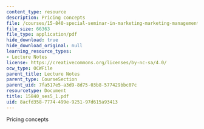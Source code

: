 ```yaml
---
content_type: resource
description: Pricing concepts
file: /courses/15-840-special-seminar-in-marketing-marketing-management-spring-2004/8acfd3587774499e925197d615a93413_15840_ses5_1.pdf
file_size: 66363
file_type: application/pdf
hide_download: true
hide_download_original: null
learning_resource_types:
- Lecture Notes
license: https://creativecommons.org/licenses/by-nc-sa/4.0/
ocw_type: OCWFile
parent_title: Lecture Notes
parent_type: CourseSection
parent_uid: 7fa517e5-a3d9-8d75-03b8-577429bbc07c
resourcetype: Document
title: 15840_ses5_1.pdf
uid: 8acfd358-7774-499e-9251-97d615a93413
---
```

Pricing concepts